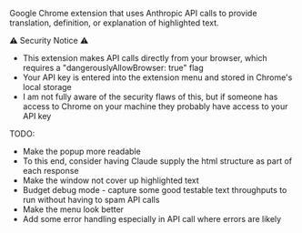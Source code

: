 Google Chrome extension that uses Anthropic API calls to provide translation, definition, or explanation of highlighted text.

⚠️ Security Notice ⚠️
* This extension makes API calls directly from your browser, which requires a "dangerouslyAllowBrowser: true" flag
* Your API key is entered into the extension menu and stored in Chrome's local storage
* I am not fully aware of the security flaws of this, but if someone has access to Chrome on your machine they probably have access to your API key

TODO:
* Make the popup more readable
* To this end, consider having Claude supply the html structure as part of each response
* Make the window not cover up highlighted text
* Budget debug mode - capture some good testable text throughputs to run without having to spam API calls
* Make the menu look better
* Add some error handling especially in API call where errors are likely

